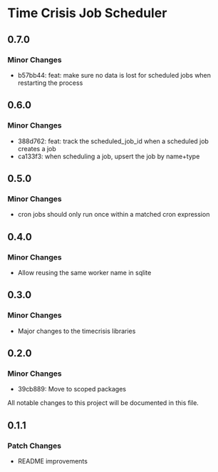 # Time Crisis Job Scheduler

## 0.7.0

### Minor Changes

- b57bb44: feat: make sure no data is lost for scheduled jobs when restarting the process

## 0.6.0

### Minor Changes

- 388d762: feat: track the scheduled_job_id when a scheduled job creates a job
- ca133f3: when scheduling a job, upsert the job by name+type

## 0.5.0

### Minor Changes

- cron jobs should only run once within a matched cron expression

## 0.4.0

### Minor Changes

- Allow reusing the same worker name in sqlite

## 0.3.0

### Minor Changes

- Major changes to the timecrisis libraries

## 0.2.0

### Minor Changes

- 39cb889: Move to scoped packages

All notable changes to this project will be documented in this file.

## 0.1.1

### Patch Changes

- README improvements
